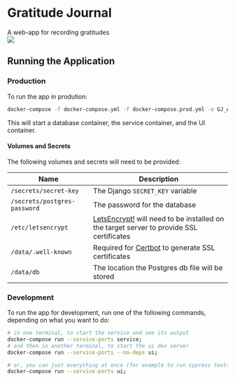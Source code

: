 # Gratitude Journal

A web-app for recording gratitudes  
![](https://github.com/matt-clarson/gratitude-journal/workflows/CI/badge.svg)

## Running the Application

### Production

To run the app in prodution:

```bash
docker-compose -f docker-compose.yml -f docker-compose.prod.yml -e GJ_APP_BUILD=$(./print-build.sh) up
```

This will start a database container, the service container, and the UI container.

#### Volumes and Secrets

The following volumes and secrets will need to be provided:

| Name                         | Description                                                                               |
| ---------------------------- | ----------------------------------------------------------------------------------------- |
| `/secrets/secret-key`        | The Django `SECRET_KEY` variable                                                          |
| `/secrets/postgres-password` | The password for the database                                                             |
| `/etc/letsencrypt`           | [LetsEncrypt!] will need to be installed on the target server to provide SSL certificates |
| `/data/.well-known`          | Required for [Certbot] to generate SSL certificates                                       |
| `/data/db`                   | The location the Postgres db file will be stored                                          |

### Development

To run the app for development, run one of the following commands, depending on what you want to do:

```bash
# in one terminal, to start the service and see its output
docker-compose run --service-ports service;
# and then in another terminal, to start the ui dev server
docker-compose run --service-ports --no-deps ui;

# or, you can just everything at once (for example to run cypress tests)
docker-compose run --service-ports ui;
```

[letsencrypt!]: https://letsencrypt.org/
[certbot]: https://certbot.eff.org/
